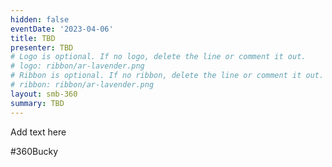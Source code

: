 ```yaml
---
hidden: false
eventDate: '2023-04-06'
title: TBD
presenter: TBD
# Logo is optional. If no logo, delete the line or comment it out.
# logo: ribbon/ar-lavender.png
# Ribbon is optional. If no ribbon, delete the line or comment it out.
# ribbon: ribbon/ar-lavender.png
layout: smb-360
summary: TBD
---
```


Add text here

#360Bucky


